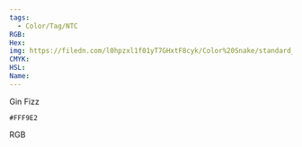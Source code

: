 ```yaml
---
tags:
  - Color/Tag/NTC
RGB:
Hex:
img: https://filedn.com/l0hpzxl1f01yT7GHxtF8cyk/Color%20Snake/standard_csv_to_svg/%23/FFF9E2.svg
CMYK:
HSL:
Name:
---
```

Gin Fizz
```palette
#FFF9E2
```
RGB
